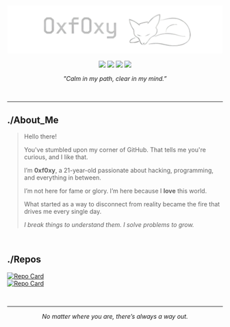 ![0xf0xy](src/banner.png)

<p align="center">
  <img src="https://img.shields.io/badge/Offensive-Security-E4080A?style=flat&logo=kali-linux&logoColor=white" />
  <img src="https://img.shields.io/badge/Linux-User-black?style=flat&logo=linux&logoColor=white" />
  <img src="https://img.shields.io/badge/Python-Dev-3776AB?style=flat&logo=python&logoColor=white" />
  <img src="https://img.shields.io/badge/Bash-Enthusiast-4EAA25?style=flat&logo=GNUbash&logoColor=white" />
</p>

<p align="center"><em>"Calm in my path, clear in my mind.”</em></p>

<br>

---
## ./About_Me
> Hello there!  
>   
> You've stumbled upon my corner of GitHub. That tells me you're curious, and I like that.  
>  
> I’m **0xf0xy**, a 21-year-old passionate about hacking, programming, and everything in between.  
>  
> I’m not here for fame or glory. I’m here because I **love** this world.  
>  
> What started as a way to disconnect from reality became the fire that drives me every single day.  
>
> *I break things to understand them. I solve problems to grow.*  

<br>

## ./Repos

[![Repo Card](https://github-readme-stats.vercel.app/api/pin/?username=0xf0xy&theme=github_dark&repo=Playground)](https://github.com/0xf0xy/Playground)  
[![Repo Card](https://github-readme-stats.vercel.app/api/pin/?username=0xf0xy&theme=github_dark_dimmed&repo=Write-ups)](https://github.com/0xf0xy/Write-ups)

<br>

<!--
## ./Stats

![Langs](https://github-readme-stats.vercel.app/api/top-langs/?username=0xf0xy&layout=compact&theme=github_dark)

<br>

## ./Contact_Me  

[![Discord](https://img.shields.io/badge/Discord-0xf0xy-5865F2?style=flat&logo=discord&logoColor=white)](https://discord.com/channels/@me)

<br>
-->

---
<p align="center"><em>No matter where you are, there’s always a way out.</em></p>
